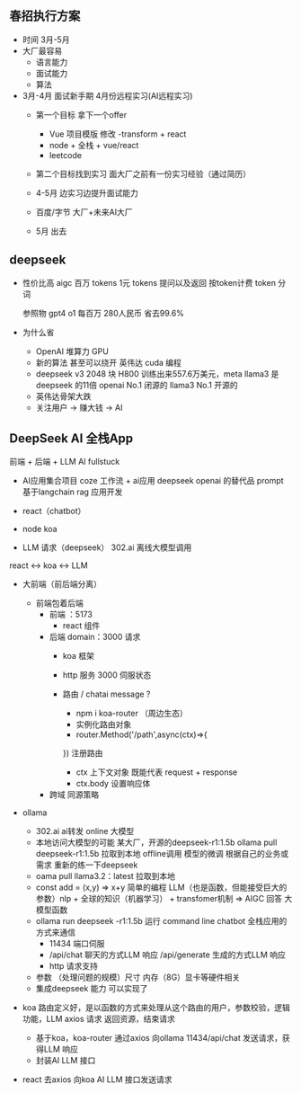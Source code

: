 ## 春招执行方案

- 时间
  3月-5月
- 大厂最容易
  - 语言能力
  - 面试能力
  - 算法
- 3月-4月 面试新手期  4月份远程实习(AI远程实习)
  - 第一个目标 拿下一个offer 
    - Vue 项目模版 修改
    -transform + react
    - node + 全栈 + vue/react
    - leetcode  

  - 第二个目标找到实习 面大厂之前有一份实习经验（通过简历）
  - 4-5月 边实习边提升面试能力
  - 百度/字节 大厂+未来AI大厂
  - 5月 出去  

## deepseek
- 性价比高
  aigc
  百万 tokens 1元
  tokens 提问以及返回 按token计费
  token 分词

  参照物 gpt4 o1 每百万 280人民币 省去99.6%
- 为什么省
  - OpenAI 堆算力 GPU
  - 新的算法 甚至可以绕开 英伟达 cuda 编程
  - deepseek v3 2048 块 H800 训练出来557.6万美元，meta llama3 是deepseek 的11倍
    openai No.1 闭源的
    llama3 No.1 开源的
  - 英伟达骨架大跌
  - 关注用户 -> 赚大钱 -> AI

## DeepSeek AI 全栈App
前端 + 后端 + LLM AI fullstuck


- AI应用集合项目
  coze 工作流 + ai应用
  deepseek openai 的替代品 prompt
  基于langchain rag 应用开发

- react（chatbot）
-  node koa
-  LLM 请求（deepseek） 302.ai
  离线大模型调用

  react <-> koa <-> LLM
- 大前端（前后端分离）
  - 前端包着后端
    - 前端
    ：5173
      - react 组件
    - 后端
    domain：3000 请求
      - koa 框架
      - http 服务 3000 伺服状态
      - 路由 / chatai message ?
        - npm i koa-router （周边生态）
        - 实例化路由对象
        - router.Method('/path',async(ctx)=>{

        }) 注册路由
        - ctx 上下文对象 既能代表 request + response 
        - ctx.body 设置响应体
    - 跨域 同源策略

- ollama
  - 302.ai ai转发 online 大模型  
  - 本地访问大模型的可能
    某大厂，开源的deepseek-r1:1.5b
    ollama pull deepseek-r1:1.5b 拉取到本地    offline调用
    模型的微调 根据自己的业务或需求 重新的练一下deepseek
  - oama pull llama3.2：latest 拉取到本地
  - const add = (x,y) => x+y 简单的编程
    LLM（也是函数，但能接受巨大的参数）nlp + 全球的知识（机器学习） + transfomer机制 => AIGC 回答 大模型函数
  - ollama run deepseek -r1:1.5b 运行
     command line chatbot
     全栈应用的方式来通信
     - 11434 端口伺服
     - /api/chat 聊天的方式LLM 响应
       /api/generate 生成的方式LLM 响应
     - http 请求支持
  - 参数 （处理问题的规模）尺寸
    内存（8G）显卡等硬件相关
  - 集成deepseek 能力 可以实现了

- koa 
  路由定义好，是以函数的方式来处理从这个路由的用户，参数校验，逻辑功能，LLM axios 请求 返回资源，结束请求
  - 基于koa，koa-router 通过axios 向ollama 11434/api/chat 发送请求，获得LLM 响应
  - 封装AI LLM 接口

- react 去axios 向koa AI LLM 接口发送请求